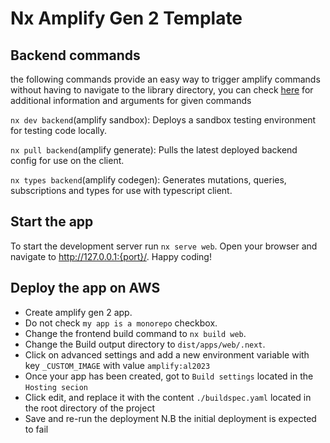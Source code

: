 # Nx Amplify Gen 2 Template

## Backend commands
the following commands provide an easy way to trigger amplify commands without having to navigate to the library directory, you can check <a href='https://docs.amplify.aws/gen2/reference/cli-commands/#amplify-sandbox'>here</a> for additional information and arguments for given commands

`nx dev backend`(amplify sandbox): Deploys a sandbox testing environment for testing code locally.

`nx pull backend`(amplify generate): Pulls the latest deployed backend config for use on the client.

`nx types backend`(amplify codegen): Generates mutations, queries, subscriptions and types for use with typescript client.

## Start the app

To start the development server run `nx serve web`. Open your browser and navigate to http://127.0.0.1:{port}/. Happy coding!

## Deploy the app on AWS
- Create amplify gen 2 app.
- Do not check `my app is a monorepo` checkbox.
- Change the frontend build command to `nx build web`.
- Change the Build output directory to `dist/apps/web/.next`.
- Click on advanced settings and add a new environment variable with key `_CUSTOM_IMAGE` with value `amplify:al2023`
- Once your app has been created, got to `Build settings` located in the `Hosting secion`
- Click edit, and replace it with the content `./buildspec.yaml` located in the root directory of the project
- Save and re-run the deployment N.B the initial deployment is expected to fail



